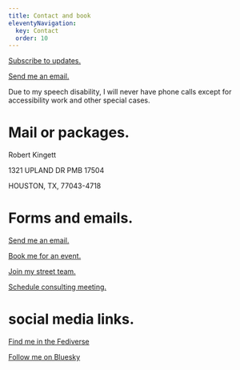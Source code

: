 ```yaml
---
title: Contact and book
eleventyNavigation:
  key: Contact
  order: 10
---
```


[Subscribe to updates.](/follow)

<a href="mailto:&#107;&#105;&#110;&#103;&#101;&#116;&#116;&#114;&#064;&#103;&#109;&#097;&#105;&#108;&#046;&#099;&#111;&#109;?subject=SPAM&body=DELETE%20THE%20SUBJECT%20LINE%20BEFORE%20SENDING.%20ALSO%20DELETE%20THIS%20TOO.">Send me an email.</a>

Due to my speech disability, I will never have phone calls except for accessibility work and other special cases.

# Mail or packages.

Robert Kingett

1321 UPLAND DR PMB 17504

HOUSTON, TX, 77043-4718

# Forms and emails.

<a href="mailto:&#107;&#105;&#110;&#103;&#101;&#116;&#116;&#114;&#064;&#103;&#109;&#097;&#105;&#108;&#046;&#099;&#111;&#109;?subject=SPAM&body=DELETE%20THE%20SUBJECT%20LINE%20BEFORE%20SENDING.%20ALSO%20DELETE%20THIS%20TOO.">Send me an email.</a>

[Book me for an event.](/events)

[Join my street team.](/team)

[Schedule consulting meeting.](https://calendly.com/weirdwriter/60min)

# social media links.

[Find me in the Fediverse](https://caneandable.social/@WeirdWriter)

[Follow me on Bluesky](https://bsky.app/profile/weirdwriter.caneandable.social.ap.brid.gy)